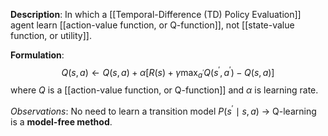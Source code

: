 **Description**: In which a [[Temporal-Difference (TD) Policy Evaluation]] agent learn [[action-value function, or Q-function]], not [[state-value function, or utility]].

**Formulation**:
$$Q(s,a) \leftarrow Q(s,a) + \alpha \left[ R(s) + \gamma \max_{a^{\prime}} Q(s^{\prime}, a^{\prime}) - Q(s,a) \right]$$
where $Q$ is a [[action-value function, or Q-function]] and $\alpha$ is learning rate.

*Observations*: No need to learn a transition model $P(s^{\prime} \mid s, a)$ -> Q-learning is a **model-free method**.
